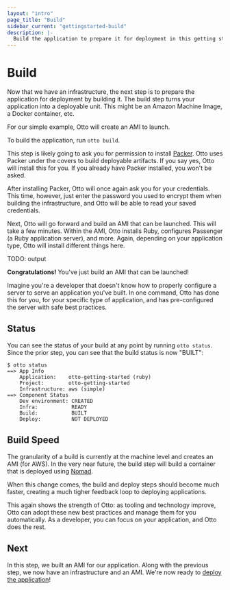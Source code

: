 ```yaml
---
layout: "intro"
page_title: "Build"
sidebar_current: "gettingstarted-build"
description: |-
  Build the application to prepare it for deployment in this getting started guide.
---
```


# Build

Now that we have an infrastructure, the next step is to prepare the
application for deployment by building it. The build step turns your
application into a deployable unit. This might be an Amazon Machine Image,
a Docker container, etc.

For our simple example, Otto will create an AMI to launch.

To build the application, run `otto build`.

This step is likely going to ask you for permission to install
[Packer](https://packer.io). Otto uses Packer under the covers
to build deployable artifacts. If you say yes, Otto will install
this for you. If you already have Packer installed, you won't be
asked.

After installing Packer, Otto will once again ask you for your credentials.
This time, however, just enter the password you used to encrypt them
when building the infrastructure, and Otto will be able to read your
saved credentials.

Next, Otto will go forward and build an AMI that can be launched.
This will take a few minutes. Within the AMI, Otto installs Ruby, configures Passenger (a Ruby
application server), and more. Again, depending on your application type,
Otto will install different things here.

TODO: output

**Congratulations!** You've just build an AMI that can be launched!

Imagine you're a developer that doesn't know how to properly configure
a server to serve an application you've built. In one command, Otto has
done this for you, for your specific type of application, and has
pre-configured the server with safe best practices.

## Status

You can see the status of your build at any point by running
`otto status`. Since the prior step, you can see that the build status
is now "BUILT":

```
$ otto status
==> App Info
    Application:    otto-getting-started (ruby)
    Project:        otto-getting-started
    Infrastructure: aws (simple)
==> Component Status
    Dev environment: CREATED
    Infra:           READY
    Build:           BUILT
    Deploy:          NOT DEPLOYED
```

## Build Speed

The granularity of a build is currently at the machine level and
creates an AMI (for AWS). In the very near future, the build step will
build a container that is deployed using [Nomad](https://nomadproject.io).

When this change comes, the build and deploy steps should become much
faster, creating a much tigher feedback loop to deploying applications.

This again shows the strength of Otto: as tooling and technology improve,
Otto can adopt these new best practices and manage them for you automatically.
As a developer, you can focus on your application, and Otto does the rest.

## Next

In this step, we built an AMI for our application. Along with the previous
step, we now have an infrastructure and an AMI. We're now ready to
[deploy the application](/intro/getting-started/deploy.html)!
